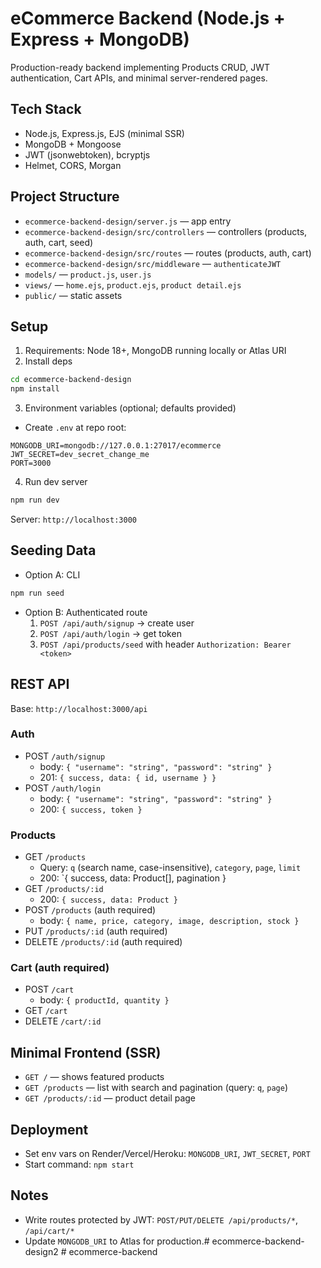 # eCommerce Backend (Node.js + Express + MongoDB)

Production-ready backend implementing Products CRUD, JWT authentication, Cart APIs, and minimal server-rendered pages.

## Tech Stack
- Node.js, Express.js, EJS (minimal SSR)
- MongoDB + Mongoose
- JWT (jsonwebtoken), bcryptjs
- Helmet, CORS, Morgan

## Project Structure
- `ecommerce-backend-design/server.js` — app entry
- `ecommerce-backend-design/src/controllers` — controllers (products, auth, cart, seed)
- `ecommerce-backend-design/src/routes` — routes (products, auth, cart)
- `ecommerce-backend-design/src/middleware` — `authenticateJWT`
- `models/` — `product.js`, `user.js`
- `views/` — `home.ejs`, `product.ejs`, `product detail.ejs`
- `public/` — static assets

## Setup
1) Requirements: Node 18+, MongoDB running locally or Atlas URI
2) Install deps
```bash
cd ecommerce-backend-design
npm install
```
3) Environment variables (optional; defaults provided)
- Create `.env` at repo root:
```
MONGODB_URI=mongodb://127.0.0.1:27017/ecommerce
JWT_SECRET=dev_secret_change_me
PORT=3000
```
4) Run dev server
```bash
npm run dev
```
Server: `http://localhost:3000`

## Seeding Data
- Option A: CLI
```bash
npm run seed
```
- Option B: Authenticated route
  1. `POST /api/auth/signup` → create user
  2. `POST /api/auth/login` → get token
  3. `POST /api/products/seed` with header `Authorization: Bearer <token>`

## REST API
Base: `http://localhost:3000/api`

### Auth
- POST `/auth/signup`
  - body: `{ "username": "string", "password": "string" }`
  - 201: `{ success, data: { id, username } }`
- POST `/auth/login`
  - body: `{ "username": "string", "password": "string" }`
  - 200: `{ success, token }`

### Products
- GET `/products`
  - Query: `q` (search name, case-insensitive), `category`, `page`, `limit`
  - 200: `{ success, data: Product[], pagination }
- GET `/products/:id`
  - 200: `{ success, data: Product }`
- POST `/products` (auth required)
  - body: `{ name, price, category, image, description, stock }`
- PUT `/products/:id` (auth required)
- DELETE `/products/:id` (auth required)

### Cart (auth required)
- POST `/cart`
  - body: `{ productId, quantity }`
- GET `/cart`
- DELETE `/cart/:id`

## Minimal Frontend (SSR)
- `GET /` — shows featured products
- `GET /products` — list with search and pagination (query: `q`, `page`)
- `GET /products/:id` — product detail page

## Deployment
- Set env vars on Render/Vercel/Heroku: `MONGODB_URI`, `JWT_SECRET`, `PORT`
- Start command: `npm start`

## Notes
- Write routes protected by JWT: `POST/PUT/DELETE /api/products/*`, `/api/cart/*`
- Update `MONGODB_URI` to Atlas for production.#   e c o m m e r c e - b a c k e n d - d e s i g n 2  
 #   e c o m m e r c e - b a c k e n d  
 